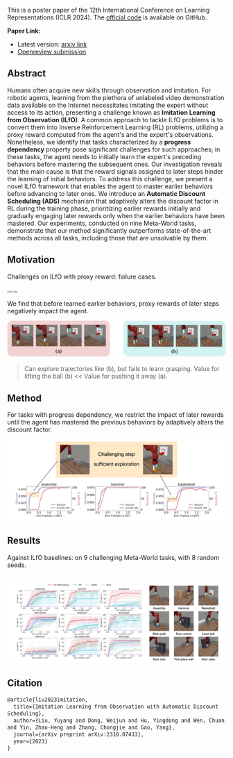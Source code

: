 This is a poster paper of the 12th International Conference on Learning Representations (ICLR 2024). The [official code](https://github.com/dwjshift/GDIL/tree/clean) is available on GitHub.

**Paper Link:**

- Latest version: [arxiv link](https://arxiv.org/abs/2310.07433)
- [Openreview submission](https://openreview.net/forum?id=pPJTQYOpNI)



## Abstract

Humans often acquire new skills through observation and imitation.
For robotic agents, learning from the plethora of unlabeled video demonstration data available on the Internet necessitates imitating the expert without access to its action, presenting a challenge known as **Imitation Learning from Observation (ILfO)**.
A common approach to tackle ILfO problems is to convert them into Inverse Reinforcement Learning (RL) problems, utilizing a proxy reward computed from the agent's and the expert's observations.
Nonetheless, we identify that tasks characterized by a **progress dependency** property pose significant challenges for such approaches; in these tasks, the agent needs to initially learn the expert's preceding behaviors before mastering the subsequent ones.
Our investigation reveals that the main cause is that the reward signals assigned to later steps hinder the learning of initial behaviors.
To address this challenge, we present a novel ILfO framework that enables the agent to master earlier behaviors before advancing to later ones.
We introduce an **Automatic Discount Scheduling (ADS)** mechanism that adaptively alters the discount factor in RL  during the training phase, prioritizing earlier rewards initially and gradually engaging later rewards only when the earlier behaviors have been mastered.
Our experiments, conducted on nine Meta-World tasks, demonstrate that our method significantly outperforms state-of-the-art methods across all tasks, including those that are unsolvable by them.

## Motivation

Challenges on ILfO with proxy reward: failure cases.

<img src="index.assets/fail_case.gif" alt="fail_case" style="zoom: 33%;" />

We find that before learned earlier behaviors, proxy rewards of later steps negatively impact the agent.

![image-20240125205604479](index.assets/image-20240125205604479.png)

> Can explore trajectories like (b), but fails to learn grasping. Value for lifting the ball (b) << Value for pushing it away (a).

## Method

For tasks with progress dependency, we restrict the impact of later rewards until the agent has mastered the previous behaviors by adaptively alters the discount factor.

![adaptive](index.assets/adaptive.jpg)

## Results

Against ILfO baselines: on 9 challenging Meta-World tasks, with 8 random seeds.

​	![performance](index.assets/result.jpg)

## Citation

```
@article{liu2023imitation,
  title={Imitation Learning from Observation with Automatic Discount Scheduling},
  author={Liu, Yuyang and Dong, Weijun and Hu, Yingdong and Wen, Chuan and Yin, Zhao-Heng and Zhang, Chongjie and Gao, Yang},
  journal={arXiv preprint arXiv:2310.07433},
  year={2023}
}
```

